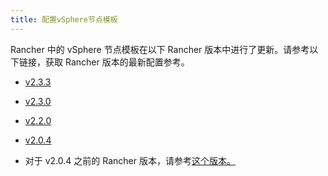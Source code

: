 ```yaml
---
title: 配置vSphere节点模板
---
```


Rancher 中的 vSphere 节点模板在以下 Rancher 版本中进行了更新。请参考以下链接，获取 Rancher 版本的最新配置参考。

- [v2.3.3](/docs/rancher2.5/cluster-provisioning/rke-clusters/node-pools/vsphere/vsphere-node-template-config/2.3.3/_index)
- [v2.3.0](/docs/rancher2.5/cluster-provisioning/rke-clusters/node-pools/vsphere/vsphere-node-template-config/2.3.0/_index)
- [v2.2.0](./docs/rancher2.5/cluster-provisioning/rke-clusters/node-pools/vsphere/vsphere-node-template-config/2.2.0/_index)
- [v2.0.4](/docs/rancher2.5/cluster-provisioning/rke-clusters/node-pools/vsphere/vsphere-node-template-config/2.0.4/_index)

- 对于 v2.0.4 之前的 Rancher 版本，请参考[这个版本。](/docs/rancher2.5/cluster-provisioning/rke-clusters/node-pools/vsphere/vsphere-node-template-config/before-2.0.4/_index)
